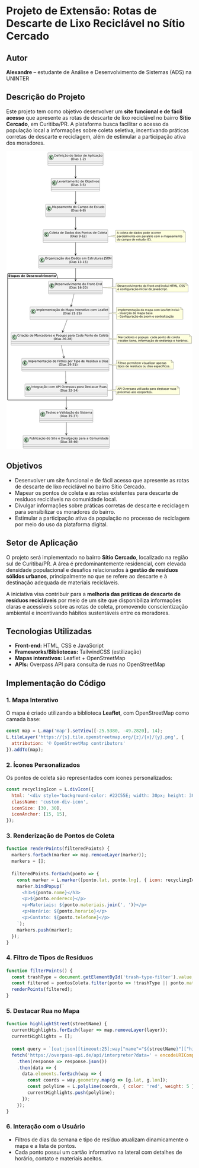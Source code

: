 # Projeto de Extensão: Rotas de Descarte de Lixo Reciclável no Sítio Cercado

## Autor
**Alexandre** – estudante de Análise e Desenvolvimento de Sistemas (ADS) na UNINTER  

## Descrição do Projeto
Este projeto tem como objetivo desenvolver um **site funcional e de fácil acesso** que apresente as rotas de descarte de lixo reciclável no bairro **Sítio Cercado**, em Curitiba/PR. A plataforma busca facilitar o acesso da população local a informações sobre coleta seletiva, incentivando práticas corretas de descarte e reciclagem, além de estimular a participação ativa dos moradores.

![image](etapas_dev.png)



## Objetivos
- Desenvolver um site funcional e de fácil acesso que apresente as rotas de descarte de lixo reciclável no bairro Sítio Cercado.  
- Mapear os pontos de coleta e as rotas existentes para descarte de resíduos recicláveis na comunidade local.  
- Divulgar informações sobre práticas corretas de descarte e reciclagem para sensibilizar os moradores do bairro.  
- Estimular a participação ativa da população no processo de reciclagem por meio do uso da plataforma digital.  

## Setor de Aplicação
O projeto será implementado no bairro **Sítio Cercado**, localizado na região sul de Curitiba/PR. A área é predominantemente residencial, com elevada densidade populacional e desafios relacionados à **gestão de resíduos sólidos urbanos**, principalmente no que se refere ao descarte e à destinação adequada de materiais recicláveis.  

A iniciativa visa contribuir para a **melhoria das práticas de descarte de resíduos recicláveis** por meio de um site que disponibiliza informações claras e acessíveis sobre as rotas de coleta, promovendo conscientização ambiental e incentivando hábitos sustentáveis entre os moradores.

## Tecnologias Utilizadas
- **Front-end:** HTML, CSS e JavaScript  
- **Frameworks/Bibliotecas:** TailwindCSS (estilização)  
- **Mapas interativos:** Leaflet + OpenStreetMap  
- **APIs:** Overpass API para consulta de ruas no OpenStreetMap  

## Implementação do Código

### 1. Mapa Interativo
O mapa é criado utilizando a biblioteca **Leaflet**, com OpenStreetMap como camada base:

```javascript
const map = L.map('map').setView([-25.5380, -49.2820], 14);
L.tileLayer('https://{s}.tile.openstreetmap.org/{z}/{x}/{y}.png', {
  attribution: '© OpenStreetMap contributors'
}).addTo(map);
```

### 2. Ícones Personalizados
Os pontos de coleta são representados com ícones personalizados:

```javascript
const recyclingIcon = L.divIcon({
  html: '<div style="background-color: #22C55E; width: 30px; height: 30px; border-radius: 50%; ..."></div>',
  className: 'custom-div-icon',
  iconSize: [30, 30],
  iconAnchor: [15, 15],
});
```

### 3. Renderização de Pontos de Coleta
```javascript
function renderPoints(filteredPoints) {
  markers.forEach(marker => map.removeLayer(marker));
  markers = [];

  filteredPoints.forEach(ponto => {
    const marker = L.marker([ponto.lat, ponto.lng], { icon: recyclingIcon }).addTo(map);
    marker.bindPopup(`
      <h3>${ponto.nome}</h3>
      <p>${ponto.endereco}</p>
      <p>Materiais: ${ponto.materiais.join(', ')}</p>
      <p>Horário: ${ponto.horario}</p>
      <p>Contato: ${ponto.telefone}</p>
    `);
    markers.push(marker);
  });
}
```

### 4. Filtro de Tipos de Resíduos
```javascript
function filterPoints() {
  const trashType = document.getElementById('trash-type-filter').value;
  const filtered = pontosColeta.filter(ponto => !trashType || ponto.materiais.includes(trashType));
  renderPoints(filtered);
}
```

### 5. Destacar Rua no Mapa
```javascript
function highlightStreet(streetName) {
  currentHighlights.forEach(layer => map.removeLayer(layer));
  currentHighlights = [];

  const query = `[out:json][timeout:25];way["name"="${streetName}"]["highway"](${bbox});out geom;`;
  fetch('https://overpass-api.de/api/interpreter?data=' + encodeURIComponent(query))
    .then(response => response.json())
    .then(data => {
      data.elements.forEach(way => {
        const coords = way.geometry.map(g => [g.lat, g.lon]);
        const polyline = L.polyline(coords, { color: 'red', weight: 5 }).addTo(map);
        currentHighlights.push(polyline);
      });
    });
}
```

### 6. Interação com o Usuário
- Filtros de dias da semana e tipo de resíduo atualizam dinamicamente o mapa e a lista de pontos.  
- Cada ponto possui um cartão informativo na lateral com detalhes de horário, contato e materiais aceitos.
